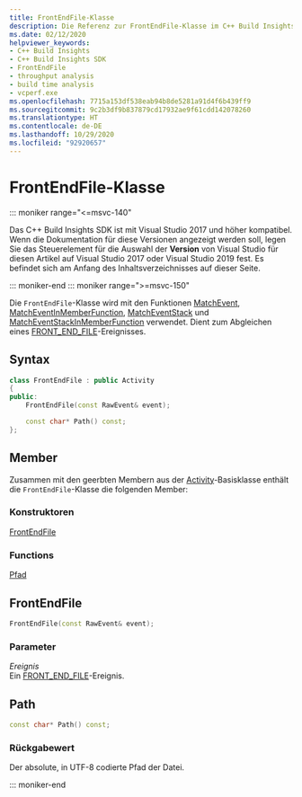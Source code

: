 ```yaml
---
title: FrontEndFile-Klasse
description: Die Referenz zur FrontEndFile-Klasse im C++ Build Insights SDK.
ms.date: 02/12/2020
helpviewer_keywords:
- C++ Build Insights
- C++ Build Insights SDK
- FrontEndFile
- throughput analysis
- build time analysis
- vcperf.exe
ms.openlocfilehash: 7715a153df538eab94b8de5281a91d4f6b439ff9
ms.sourcegitcommit: 9c2b3df9b837879cd17932ae9f61cdd142078260
ms.translationtype: HT
ms.contentlocale: de-DE
ms.lasthandoff: 10/29/2020
ms.locfileid: "92920657"
---
```

# <a name="frontendfile-class"></a>FrontEndFile-Klasse

::: moniker range="<=msvc-140"

Das C++ Build Insights SDK ist mit Visual Studio 2017 und höher kompatibel. Wenn die Dokumentation für diese Versionen angezeigt werden soll, legen Sie das Steuerelement für die Auswahl der **Version** von Visual Studio für diesen Artikel auf Visual Studio 2017 oder Visual Studio 2019 fest. Es befindet sich am Anfang des Inhaltsverzeichnisses auf dieser Seite.

::: moniker-end
::: moniker range=">=msvc-150"

Die `FrontEndFile`-Klasse wird mit den Funktionen [MatchEvent](../functions/match-event.md), [MatchEventInMemberFunction](../functions/match-event-in-member-function.md), [MatchEventStack](../functions/match-event-stack.md) und [MatchEventStackInMemberFunction](../functions/match-event-stack-in-member-function.md) verwendet. Dient zum Abgleichen eines [FRONT_END_FILE](../event-table.md#front-end-file)-Ereignisses.

## <a name="syntax"></a>Syntax

```cpp
class FrontEndFile : public Activity
{
public:
    FrontEndFile(const RawEvent& event);

    const char* Path() const;
};
```

## <a name="members"></a>Member

Zusammen mit den geerbten Membern aus der [Activity](activity.md)-Basisklasse enthält die `FrontEndFile`-Klasse die folgenden Member:

### <a name="constructors"></a>Konstruktoren

[FrontEndFile](#front-end-file)

### <a name="functions"></a>Functions

[Pfad](#path)

## <a name="frontendfile"></a><a name="front-end-file"></a> FrontEndFile

```cpp
FrontEndFile(const RawEvent& event);
```

### <a name="parameters"></a>Parameter

*Ereignis*\
Ein [FRONT_END_FILE](../event-table.md#front-end-file)-Ereignis.

## <a name="path"></a><a name="path"></a> Path

```cpp
const char* Path() const;
```

### <a name="return-value"></a>Rückgabewert

Der absolute, in UTF-8 codierte Pfad der Datei.

::: moniker-end
